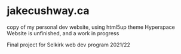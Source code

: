 # jakecushway.ca
copy of my personal dev website, using html5up theme Hyperspace
Website is unfinished, and a work in progress

Final project for Selkirk web dev program 2021/22
